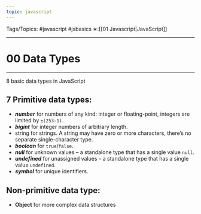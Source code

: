 ```yaml
---
topic: javascript
---
```

Tags/Topics: #javascript #jsbasics 
∗:[[01 Javascript|JavaScript]] 

---
# 00 Data Types

--- 

8 basic data types in JavaScript

## 7 Primitive data types:
- ___number___ for numbers of any kind: integer or floating-point, integers are limited by `±(253-1)`.
- ___bigint___ for integer numbers of arbitrary length.
- string for strings. A string may have zero or more characters, there’s no separate single-character type.
- ___boolean___ for `true`/`false`.
- ___null___ for unknown values – a standalone type that has a single value `null`.
- ___undefined___ for unassigned values – a standalone type that has a single value `undefined`.
- ___symbol___ for unique identifiers.
## Non-primitive data type:
- __Object__ for more complex data structures